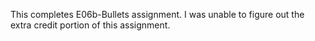 This completes E06b-Bullets assignment. I was unable to figure out the extra credit portion of this assignment.